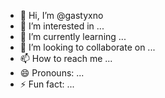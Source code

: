 - 👋 Hi, I’m @gastyxno
- 👀 I’m interested in ...
- 🌱 I’m currently learning ...
- 💞️ I’m looking to collaborate on ...
- 📫 How to reach me ...
- 😄 Pronouns: ...
- ⚡ Fun fact: ...

<!---
gastyxno/gastyxno is a ✨ special ✨ repository because its `README.md` (this file) appears on your GitHub profile.
You can click the Preview link to take a look at your changes.
--->
